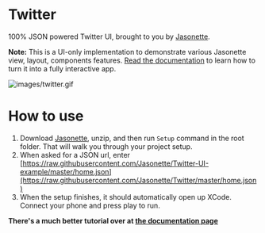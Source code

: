 # Twitter

100% JSON powered Twitter UI, brought to you by [Jasonette](https://www.jasonette.com).

**Note:** This is a UI-only implementation to demonstrate various Jasonette view, layout, components features. [Read the documentation](https://jasonette.github.io/documentation) to learn how to turn it into a fully interactive app.

![images/twitter.gif](images/twitter.gif)

# How to use

1. Download [Jasonette](http://www.jasonette.com), unzip, and then run `Setup` command in the root folder. That will walk you through your project setup.
2. When asked for a JSON url, enter [https://raw.githubusercontent.com/Jasonette/Twitter-UI-example/master/home.json](https://raw.githubusercontent.com/Jasonette/Twitter/master/home.json)
3. When the setup finishes, it should automatically open up XCode. Connect your phone and press play to run.

**There's a much better tutorial over at [the documentation page](https://jasonette.github.io/documentation/)**
